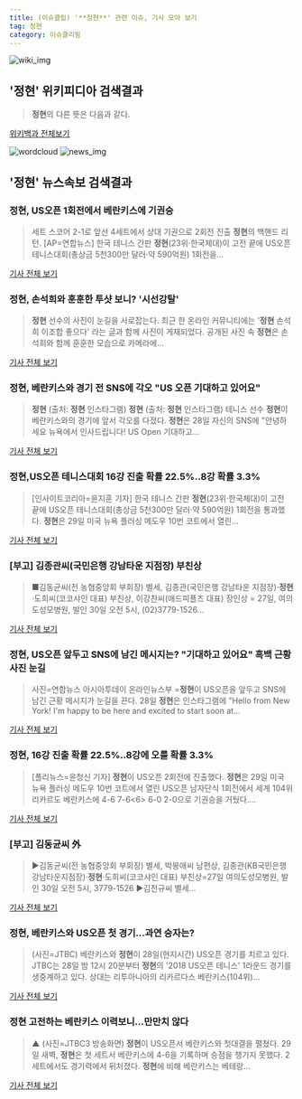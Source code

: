```yaml
---
title: (이슈클립) '**정현**' 관련 이슈, 기사 모아 보기
tag: 정현
category: 이슈클리핑
---
```

![wiki_img](https://user-images.githubusercontent.com/42597476/44503234-41136a80-a6d0-11e8-9071-6fc6418eafe4.png)
## **'**정현**'** 위키피디아 검색결과
>**정현**의 다른 뜻은 다음과 같다.

<a href="https://ko.wikipedia.org/wiki/정현" target="_blank">위키백과 전체보기</a>

![wordcloud](https://s3.ap-northeast-2.amazonaws.com/lyrics101-wordcloud/2018-08-29-1535498752.png)
![news_img](https://user-images.githubusercontent.com/42597476/44507050-1206f400-a6e4-11e8-8d98-7ffbfebb353f.png)
## **'**정현**'** 뉴스속보 검색결과
### **정현**, US오픈 1회전에서 베란키스에 기권승

>세트 스코어 2-1로 앞선 4세트에서 상대 기권으로 2회전 진출 **정현**의 백핸드 리턴. [AP=연합뉴스] 한국 테니스 간판 **정현**(23위·한국체대)이 고전 끝에 US오픈 테니스대회(총상금 5천300만 달러·약 590억원) 1회전을...

<a href="http://app.yonhapnews.co.kr/YNA/Basic/SNS/r.aspx?c=AKR20180829004100007&did=1195m" target="_blank">기사 전체 보기</a>

### **정현**, 손석희와 훈훈한 투샷 보니? '시선강탈'

>**정현** 선수의 사진이 눈길을 사로잡는다. 최근 한 온라인 커뮤니티에는 '**정현** 손석희 이조합 좋으다' 라는 글과 함께 사진이 게재되었다. 공개된 사진 속 **정현**은 손석희와 함께 훈훈한 모습으로 카메라에...

<a href="http://www.joongdo.co.kr/main/view.php?key=20180829000740365" target="_blank">기사 전체 보기</a>

### **정현**, 베란키스와 경기 전 SNS에 각오 "US 오픈 기대하고 있어요"

>**정현** (출처: **정현** 인스타그램) **정현** (출처: **정현** 인스타그램) 테니스 선수 **정현**이 베란키스와의 경기에 앞서 각오를 다졌다. **정현**은 28일 자신의 SNS에 "안녕하세요 뉴욕에서 인사드립니다! US Open 기대하고...

<a href="http://www.newscj.com/news/articleView.html?idxno=550240" target="_blank">기사 전체 보기</a>

### **정현**,US오픈 테니스대회 16강 진출 확률 22.5%..8강 확률 3.3%

>[인사이트코리아=윤지훈 기자] 한국 테니스 간판 **정현**(23위·한국체대)이 고전 끝에 US오픈 테니스대회(총상금 5천300만 달러·약 590억원) 1회전을 통과했다. **정현**은 29일 미국 뉴욕 플러싱 메도우 10번 코트에서 열린...

<a href="http://www.insightkorea.co.kr//news/articleView.html?idxno=30065" target="_blank">기사 전체 보기</a>

### [부고] 김종관씨(국민은행 강남타운 지점장) 부친상

>■김동균씨(전 농협중앙회 부회장) 별세, 김종관(국민은행 강남타운 지점장)·**정현**·도희씨(코코샤인 대표) 부친상, 이강찬씨(애드피플즈 대표) 장인상 = 27일, 여의도성모병원, 발인 30일 오전 5시, (02)3779-1526...

<a href="http://news1.kr/articles/?3411144" target="_blank">기사 전체 보기</a>

### **정현**, US오픈 앞두고 SNS에 남긴 메시지는? "기대하고 있어요" 흑백 근황사진 눈길

>사진=연합뉴스 아시아투데이 온라인뉴스부 =**정현**이 US오픈을 앞두고 SNS에 남긴 근황 메시지가 눈길을 끈다. 28일 **정현**은 인스타그램에 "Hello from New York! I'm happy to be here and excited to start soon at...

<a href="http://www.asiatoday.co.kr/view.php?key=20180829000737077" target="_blank">기사 전체 보기</a>

### **정현**, 16강 진출 확률 22.5%..8강에 오를 확률 3.3%

>[폴리뉴스=윤청신 기자] **정현**이 US오픈 2회전에 진출했다. **정현**은 29일 미국 뉴욕 플러싱 메도우 10번 코트에서 열린 US오픈 남자단식 1회전에서 세계 104위 리카르도 베란키스에 4-6 7-6<6> 6-0 2-0으로 기권승을 거뒀다....

<a href="http://www.polinews.co.kr/news/article.html?no=365914" target="_blank">기사 전체 보기</a>

### [부고] 김동균씨 外

>▶김동균씨(전 농협중앙회 부회장) 별세, 박봉애씨 남편상, 김종관(KB국민은행 강남타운지점장)·**정현**·도희씨(코코샤인 대표) 부친상=27일 여의도성모병원, 발인 30일 오전 5시, 3779-1526 ▶김천규씨 별세...

<a href="http://news.joins.com/article/olink/22514526" target="_blank">기사 전체 보기</a>

### **정현**, 베란키스와 US오픈 첫 경기...과연 승자는?

>(사진=JTBC) 베란키스와 **정현**이 28일(현지시간) US오픈 경기를 치르고 있다. JTBC는 28일 밤 12시 20분부터 **정현**의 '2018 US오픈 테니스' 1라운드 경기를 생중계하고 있다. 상대는 리투아니아의 리카르다스 베란키스(104위)...

<a href="http://www.anewsa.com/detail.php?number=1362603&thread=06r02" target="_blank">기사 전체 보기</a>

### **정현** 고전하는 베란키스 이력보니…만만치 않다

>▲ (사진=JTBC3 방송화면) **정현**이 US오픈서 베란키스와 첫대결을 펼쳤다. 29일 새벽, **정현**은 첫 세트서 베란키스에 4-6을 기록하며 승점을 챙기지 못했다. 2세트에서도 경기력에서 뒤처졌다. **정현**에 비해 베란키스는 베테랑...

<a href="http://www.ecomedia.co.kr/news/newsview.php?ncode=1065544219003007" target="_blank">기사 전체 보기</a>


